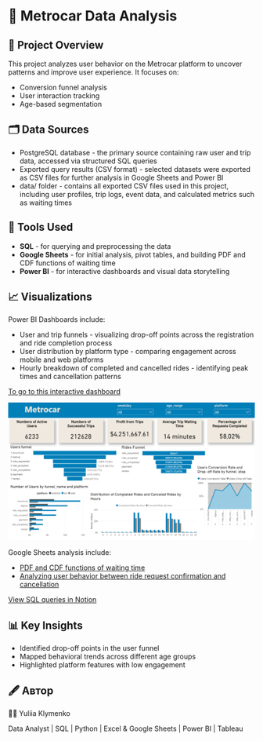 # 🚗 Metrocar Data Analysis

## 📌 Project Overview  
This project analyzes user behavior on the Metrocar platform to uncover patterns and improve user experience. It focuses on:
- Conversion funnel analysis  
- User interaction tracking  
- Age-based segmentation

## 🗂️ Data Sources
- PostgreSQL database - the primary source containing raw user and trip data, accessed via structured SQL queries
- Exported query results (CSV format) - selected datasets were exported as CSV files for further analysis in Google Sheets and Power BI
- data/ folder - contains all exported CSV files used in this project, including user profiles, trip logs, event data, and calculated metrics such as waiting times

## 🧰 Tools Used  
- **SQL** - for querying and preprocessing the data
- **Google Sheets** - for initial analysis, pivot tables, and building PDF and CDF functions of waiting time
- **Power BI** - for interactive dashboards and visual data storytelling

## 📈 Visualizations  
Power BI Dashboards include:
- User and trip funnels - visualizing drop-off points across the registration and ride completion process
- User distribution by platform type - comparing engagement across mobile and web platforms
- Hourly breakdown of completed and cancelled rides - identifying peak times and cancellation patterns

[To go to this interactive dashboard](https://app.powerbi.com/view?r=eyJrIjoiMjQ4MTUzNmUtNWM0Zi00Nzc0LWIzMTEtODQwMGZhYWJlOGI4IiwidCI6ImRmODY3OWNkLWE4MGUtNDVkOC05OWFjLWM4M2VkN2ZmOTVhMCJ9)

![](dashboard_metrocar.png)

Google Sheets analysis include:
- [PDF and CDF functions of waiting time](https://docs.google.com/spreadsheets/d/1yQ5enABx7nCfaYtZgPFU126j8SZRcWcR3A4grMDZcns/edit?usp=sharing)
- [Analyzing user behavior between ride request confirmation and cancellation](https://docs.google.com/spreadsheets/d/1ZlSuZlLCLMSRTIdb-LmIihEyuSwh08x9MyQWGBJe4PU/edit?usp=sharing)

[View SQL queries in Notion](https://www.notion.so/MidTerm-Project-Metrocar-Data-Analysis-205cda259e6580949757cabe26150b78?source=copy_link)

## 📊 Key Insights  
- Identified drop-off points in the user funnel  
- Mapped behavioral trends across different age groups  
- Highlighted platform features with low engagement

## 🖋️ Автор

👩‍💻 Yuliia Klymenko

Data Analyst | SQL | Python | Excel & Google Sheets | Power BI | Tableau
